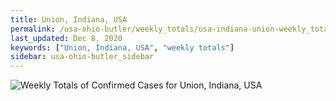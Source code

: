 ```yaml
---
title: Union, Indiana, USA
permalink: /usa-ohio-butler/weekly_totals/usa-indiana-union-weekly_totals.html
last_updated: Dec 8, 2020
keywords: ["Union, Indiana, USA", "weekly totals"]
sidebar: usa-ohio-butler_sidebar
---
```


![Weekly Totals of Confirmed Cases for Union, Indiana, USA](/covid_tracker/images/graphs/usa-indiana-union-weekly_totals_graph.png)
